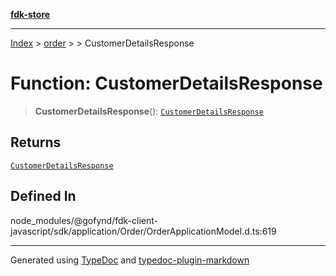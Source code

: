 [**fdk-store**](../../../README.md)
***

[Index](../../../API.md) > [order](../../README.md) > [<internal>](../README.md) > CustomerDetailsResponse

# Function: CustomerDetailsResponse

> **CustomerDetailsResponse**(): [`CustomerDetailsResponse`](../type-aliases/type-alias.CustomerDetailsResponse.md)

## Returns

[`CustomerDetailsResponse`](../type-aliases/type-alias.CustomerDetailsResponse.md)

## Defined In

node\_modules/@gofynd/fdk-client-javascript/sdk/application/Order/OrderApplicationModel.d.ts:619

***
Generated using [TypeDoc](https://typedoc.org/) and [typedoc-plugin-markdown](https://www.npmjs.com/package/typedoc-plugin-markdown)
